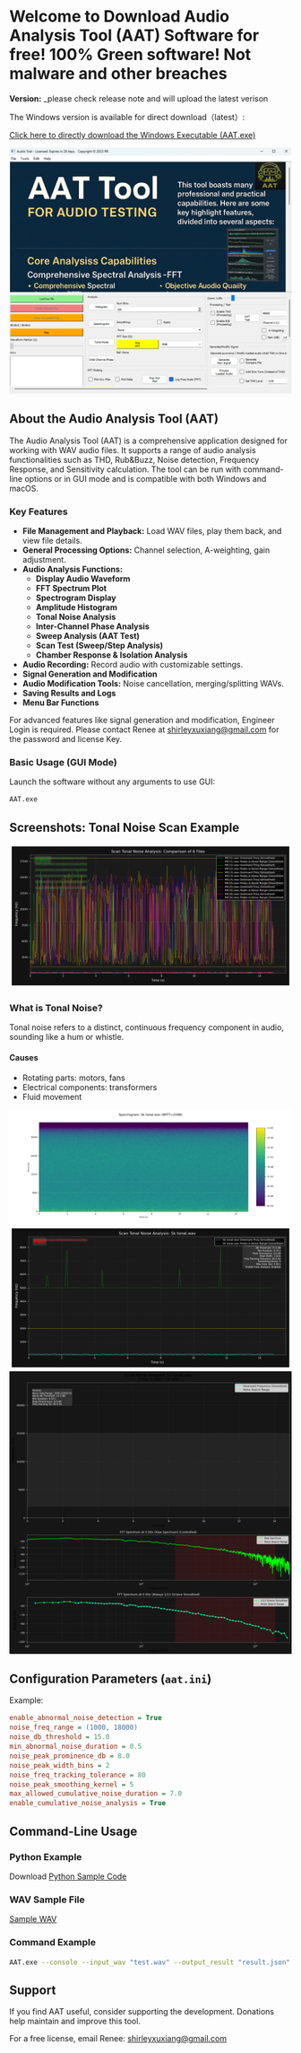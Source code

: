 
# Welcome to Download Audio Analysis Tool (AAT) Software for free! 100% Green software! Not malware and other breaches

**Version:** _please check release note and will upload the latest verison

The Windows version is available for direct download（latest）:

[Click here to directly download the Windows Executable (AAT.exe)](https://github.com/AAT-RR/AAT/releases/download/Window_OS/AAT.exe)

![Audio Analysis Tool Logo](https://github.com/AAT-RR/AAT/raw/main/aut5.png)

## About the Audio Analysis Tool (AAT)

The Audio Analysis Tool (AAT) is a comprehensive application designed for working with WAV audio files. It supports a range of audio analysis functionalities such as THD, Rub&Buzz, Noise detection, Frequency Response, and Sensitivity calculation. The tool can be run with command-line options or in GUI mode and is compatible with both Windows and macOS.

### Key Features

- **File Management and Playback:** Load WAV files, play them back, and view file details.
- **General Processing Options:** Channel selection, A-weighting, gain adjustment.
- **Audio Analysis Functions:**
  - **Display Audio Waveform**
  - **FFT Spectrum Plot**
  - **Spectrogram Display**
  - **Amplitude Histogram**
  - **Tonal Noise Analysis**
  - **Inter-Channel Phase Analysis**
  - **Sweep Analysis (AAT Test)**
  - **Scan Test (Sweep/Step Analysis)**
  - **Chamber Response & Isolation Analysis**
- **Audio Recording:** Record audio with customizable settings.
- **Signal Generation and Modification**
- **Audio Modification Tools:** Noise cancellation, merging/splitting WAVs.
- **Saving Results and Logs**
- **Menu Bar Functions**

For advanced features like signal generation and modification, Engineer Login is required. Please contact Renee at [shirleyxuxiang@gmail.com](mailto:shirleyxuxiang@gmail.com) for the password and license Key.

### Basic Usage (GUI Mode)

Launch the software without any arguments to use GUI:
```bash
AAT.exe
```

## Screenshots: Tonal Noise Scan Example

![Example](https://github.com/AAT-RR/AAT/raw/main/tonal_noise1.png)

### What is Tonal Noise?

Tonal noise refers to a distinct, continuous frequency component in audio, sounding like a hum or whistle.

#### Causes

- Rotating parts: motors, fans
- Electrical components: transformers
- Fluid movement

![Plot](https://github.com/AAT-RR/AAT/raw/main/5ktonal.png)
![ISO](https://github.com/AAT-RR/AAT/raw/main/5ktonal_1.png)
![Animation](https://github.com/AAT-RR/AAT/raw/main/tonal_noise_analysis_animation.gif)

## Configuration Parameters (`aat.ini`)

Example:
```ini
enable_abnormal_noise_detection = True
noise_freq_range = (1000, 18000)
noise_db_threshold = 15.0
min_abnormal_noise_duration = 0.5
noise_peak_prominence_db = 8.0
noise_peak_width_bins = 2
noise_freq_tracking_tolerance = 80
noise_peak_smoothing_kernel = 5
max_allowed_cumulative_noise_duration = 7.0
enable_cumulative_noise_analysis = True
```

## Command-Line Usage

### Python Example

Download [Python Sample Code](https://github.com/AAT-RR/AAT/releases/download/Window_OS/sample_code_tonal_noise.py)

### WAV Sample File

[Sample WAV](https://github.com/AAT-RR/AAT/releases/download/Window_OS/5k_tonal.wav)

### Command Example

```bash
AAT.exe --console --input_wav "test.wav" --output_result "result.json" --save_plot_image "plot.png" --ini_file "aat.ini"
```

## Support

If you find AAT useful, consider supporting the development. Donations help maintain and improve this tool.

For a free license, email Renee: [shirleyxuxiang@gmail.com](mailto:shirleyxuxiang@gmail.com)
